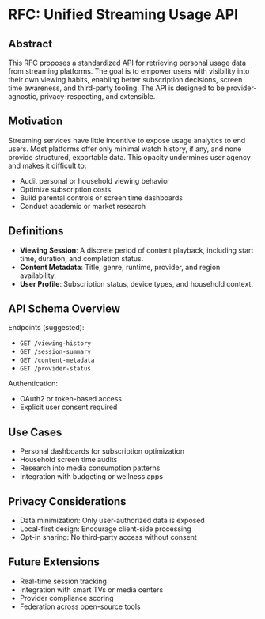 # RFC: Unified Streaming Usage API

## Abstract

This RFC proposes a standardized API for retrieving personal usage data from streaming platforms. The goal is to empower users with visibility into their own viewing habits, enabling better subscription decisions, screen time awareness, and third-party tooling. The API is designed to be provider-agnostic, privacy-respecting, and extensible.

## Motivation

Streaming services have little incentive to expose usage analytics to end users. Most platforms offer only minimal watch history, if any, and none provide structured, exportable data. This opacity undermines user agency and makes it difficult to:

- Audit personal or household viewing behavior
- Optimize subscription costs
- Build parental controls or screen time dashboards
- Conduct academic or market research

## Definitions

- **Viewing Session**: A discrete period of content playback, including start time, duration, and completion status.
- **Content Metadata**: Title, genre, runtime, provider, and region availability.
- **User Profile**: Subscription status, device types, and household context.

## API Schema Overview

Endpoints (suggested):
- `GET /viewing-history`
- `GET /session-summary`
- `GET /content-metadata`
- `GET /provider-status`

Authentication:
- OAuth2 or token-based access
- Explicit user consent required

## Use Cases

- Personal dashboards for subscription optimization
- Household screen time audits
- Research into media consumption patterns
- Integration with budgeting or wellness apps

## Privacy Considerations

- Data minimization: Only user-authorized data is exposed
- Local-first design: Encourage client-side processing
- Opt-in sharing: No third-party access without consent

## Future Extensions

- Real-time session tracking
- Integration with smart TVs or media centers
- Provider compliance scoring
- Federation across open-source tools
